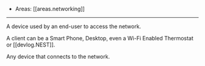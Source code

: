 
- Areas: [[areas.networking]]

---

A device used by an end-user to access the network.

A client can be a Smart Phone, Desktop, even a Wi-Fi Enabled Thermostat or [[devlog.NEST]].

Any device that connects to the network.
